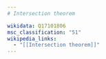 ```yaml
---
# Intersection theorem

wikidata: Q17101806
msc_classification: "51"
wikipedia_links:
  - "[[Intersection theorem]]"
---
```

